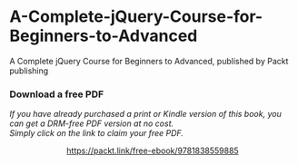 # A-Complete-jQuery-Course-for-Beginners-to-Advanced
A Complete jQuery Course for Beginners to Advanced, published by Packt publishing
### Download a free PDF

 <i>If you have already purchased a print or Kindle version of this book, you can get a DRM-free PDF version at no cost.<br>Simply click on the link to claim your free PDF.</i>
<p align="center"> <a href="https://packt.link/free-ebook/9781838559885">https://packt.link/free-ebook/9781838559885 </a> </p>